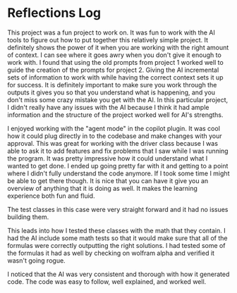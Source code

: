 # Reflections Log

This project was a fun project to work on. It was fun to work with the AI tools to figure out how to put together this relatively simple project. It definitely shows the power of it when you are working with the right amount of context. I can see where it goes awry when you don't give it enough to work with. I found that using the old prompts from project 1 worked well to guide the creation of the prompts for project 2. Giving the AI incremental sets of information to work with while having the correct context sets it up for success. It is definitely important to make sure you work through the outputs it gives you so that you understand what is happening, and you don't miss some crazy mistake you get with the AI. In this particular project, I didn't really have any issues with the AI because I think it had ample information and the structure of the project worked well for AI's strengths.

I enjoyed working with the "agent mode" in the copilot plugin. It was cool how it could plug directly in to the codebase and make changes with your approval. This was great for working with the driver class because I was able to ask it to add features and fix problems that I saw while I was running the program. It was pretty impressive how it could understand what I wanted to get done. I ended up going pretty far with it and getting to a point where I didn't fully understand the code anymore. If I took some time I might be able to get there though. It is nice that you can have it give you an overview of anything that it is doing as well. It makes the learning experience both fun and fluid.

The test classes in this case were very straight forward and it had no issues building them.

This leads into how I tested these classes with the math that they contain. I had the AI include some math tests so that it would make sure that all of the formulas were correctly outputting the right solutions. I had tested some of the formulas it had as well by checking on wolfram alpha and verified it wasn't going rogue.

I noticed that the AI was very consistent and thorough with how it generated code. The code was easy to follow, well explained, and worked well.